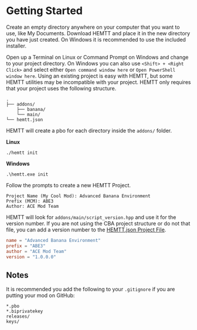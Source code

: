 # Getting Started

Create an empty directory anywhere on your computer that you want to use, like My Documents. Download HEMTT and place it in the new directory you have just created. On Windows it is recommended to use the included installer.

Open up a Terminal on Linux or Command Prompt on Windows and change to your project directory. On Windows you can also use `<Shift> + <Right Click>` and select either `Open command window here` or `Open PowerShell window here`.
Using an existing project is easy with HEMTT, but some HEMTT utilities may be incompatible with your project. HEMTT only requires that your project uses the following structure.

```
.
├── addons/
    ├── banana/
    └── main/
└── hemtt.json
```

HEMTT will create a pbo for each directory inside the `addons/` folder.

**Linux**
```
./hemtt init
```

**Windows**
```
.\hemtt.exe init
```

Follow the prompts to create a new HEMTT Project.
```
Project Name (My Cool Mod): Advanced Banana Environment
Prefix (MCM): ABE3  
Author: ACE Mod Team
```

HEMTT will look for `addons/main/script_version.hpp` and use it for the version number. If you are not using the CBA project structure or do not that file, you can add a version number to the [HEMTT.json Project File](json.md).

```toml
name = "Advanced Banana Environment"
prefix = "ABE3"
author = "ACE Mod Team"
version = "1.0.0.0"
```

## Notes

It is recommended you add the following to your `.gitignore` if you are putting your mod on GitHub:
```
*.pbo
*.biprivatekey
releases/
keys/
```
